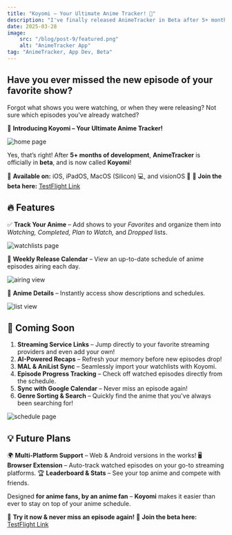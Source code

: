 ```yaml
---
title: "Koyomi – Your Ultimate Anime Tracker! 🎉"
description: "I've finally released AnimeTracker in Beta after 5+ months of development. Stay on top of your anime schedule with Koyomi, the easiest way to track release schedules, organize your watchlist, and never miss an episode again!"
date: 2025-03-28
image:
    src: "/blog/post-9/featured.png"
    alt: "AnimeTracker App"
tag: "AnimeTracker, App Dev, Beta"
---
```


## Have you ever missed the new episode of your favorite show?
Forgot what shows you were watching, or when they were releasing? Not sure which episodes you've already watched?

🎉 **Introducing Koyomi – Your Ultimate Anime Tracker!**

<img src="/public/blog/post-9/home-signed-in.png" alt="home page" style="max-height: 800px; width: auto">

Yes, that’s right! After **5+ months of development**, **AnimeTracker** is officially in **beta**, and is now called **Koyomi**!

📱 **Available on:** iOS, iPadOS, MacOS (Silicon) 💻, and visionOS 🥽
🔗 **Join the beta here:** [TestFlight Link](https://testflight.apple.com/join/NPUhgzAf)

## 🔥 Features

✅ **Track Your Anime** – Add shows to your *Favorites* and organize them into *Watching, Completed, Plan to Watch,* and *Dropped* lists.

<img src="/public/blog/post-9/home-watchlists.png" alt="watchlists page" style="max-height: 800px; width: auto">

📆 **Weekly Release Calendar** – View an up-to-date schedule of anime episodes airing each day.

<img src="/public/blog/post-9/schedule-airing-one.png" alt="airing view" style="max-height: 800px; width: auto">

📖 **Anime Details** – Instantly access show descriptions and schedules.

<img src="/public/blog/post-9/list.png" alt="list view" style="max-height: 800px; width: auto">

## 🚀 Coming Soon

1. **Streaming Service Links** – Jump directly to your favorite streaming providers and even add your own!
2. **AI-Powered Recaps** – Refresh your memory before new episodes drop!
3. **MAL & AniList Sync** – Seamlessly import your watchlists with Koyomi.
4. **Episode Progress Tracking** – Check off watched episodes directly from the schedule.
5. **Sync with Google Calendar** – Never miss an episode again!
6. **Genre Sorting & Search** – Quickly find the anime that you've always been searching for!

<img src="/public/blog/post-9/schedule-one.png" alt="schedule page" style="max-height: 800px; width: auto">

## 💡 Future Plans

🌍 **Multi-Platform Support** – Web & Android versions in the works!
🖥️ **Browser Extension** – Auto-track watched episodes on your go-to streaming platforms.
🏆 **Leaderboard & Stats** – See your top anime and compete with friends.

Designed **for anime fans, by an anime fan** – **Koyomi** makes it easier than ever to stay on top of your anime schedule.

📌 **Try it now & never miss an episode again!**
🔗 **Join the beta here:** [TestFlight Link](https://testflight.apple.com/join/NPUhgzAf)
